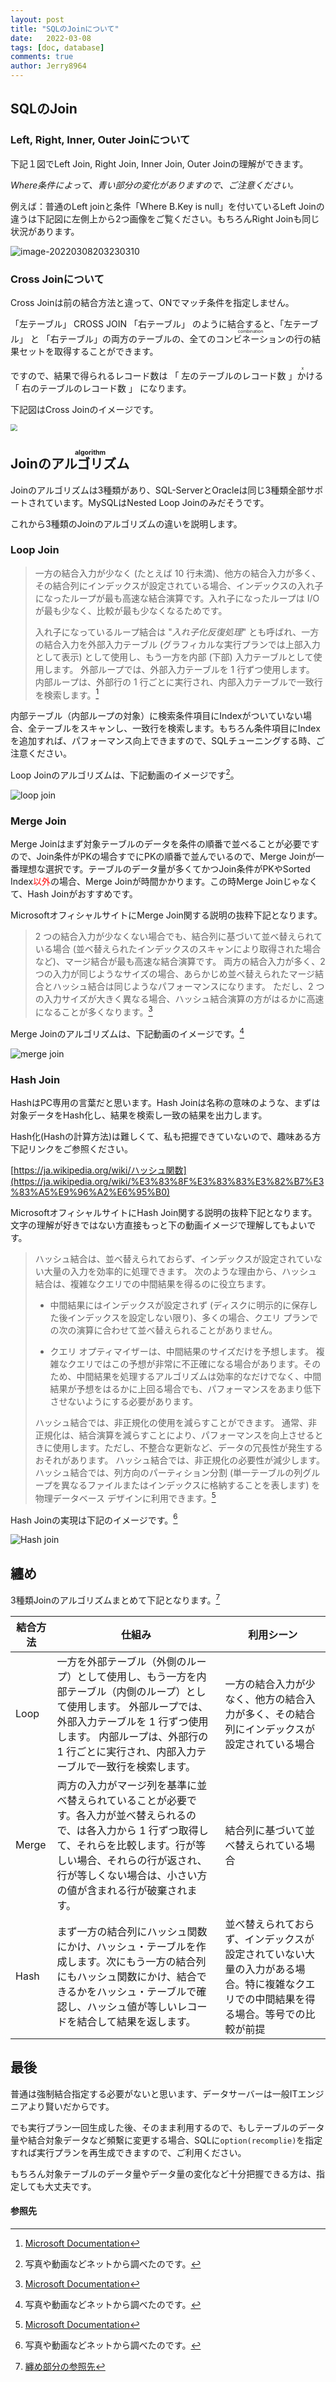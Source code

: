 ```yaml
---
layout: post
title: "SQLのJoinについて"
date:   2022-03-08
tags: [doc, database]
comments: true
author: Jerry8964
---
```




## SQLのJoin



### Left, Right, Inner, Outer Joinについて

下記１図でLeft Join, Right Join, Inner Join, Outer Joinの理解ができます。

*Where条件によって、青い部分の変化がありますので、ご注意ください。*

例えば：普通のLeft joinと条件「Where B.Key is null」を付いているLeft Joinの違うは下記図に左側上から2つ画像をご覧ください。もちろんRight Joinも同じ状況があります。

![image-20220308203230310](https://github.com/jerry8964/jerry8964.github.io/blob/main/images/image-20220308203230310.png?raw=true)





### Cross Joinについて

Cross Joinは前の結合方法と違って、ONでマッチ条件を指定しません。

「左テーブル」 CROSS JOIN 「右テーブル」 のように結合すると、「左テーブル」 と 「右テーブル」の両方のテーブルの、全ての<ruby>コンビネーション<rp>(</rp><rt>combination</rt><rp>)</rp></ruby>の行の結果セットを取得することができます。

ですので、結果で得られるレコード数は 「 左のテーブルのレコード数 」<ruby>かける<rt> x</rt></ruby> 「 右のテーブルのレコード数 」 になります。

下記図はCross Joinのイメージです。

<img src="https://github.com/jerry8964/jerry8964.github.io/blob/main/images/Cross-Join-Two-Tables-to-Get-Combinations.png?raw=true" style="zoom: 67%;" />





## Joinの<ruby>アルゴリズム<rt>algorithm</rt></ruby>

Joinのアルゴリズムは3種類があり、SQL-ServerとOracleは同じ3種類全部サポートされています。MySQLはNested Loop Joinのみだそうです。

これから3種類のJoinのアルゴリズムの違いを説明します。



### Loop Join 

> 一方の結合入力が少なく (たとえば 10 行未満)、他方の結合入力が多く、その結合列にインデックスが設定されている場合、インデックスの入れ子になったループが最も高速な結合演算です。入れ子になったループは I/O が最も少なく、比較が最も少なくなるためです。
>
> 入れ子になっているループ結合は "*入れ子化反復処理*" とも呼ばれ、一方の結合入力を外部入力テーブル (グラフィカルな実行プランでは上部入力として表示) として使用し、もう一方を内部 (下部) 入力テーブルとして使用します。 外部ループでは、外部入力テーブルを 1 行ずつ使用します。 内部ループは、外部行の 1 行ごとに実行され、内部入力テーブルで一致行を検索します。[^1]

内部テーブル（内部ループの対象）に検索条件項目にIndexがついていない場合、全テーブルをスキャンし、一致行を検索します。もちろん条件項目にIndexを追加すれば、パフォーマンス向上できますので、SQLチューニングする時、ご注意ください。



Loop Joinのアルゴリズムは、下記動画のイメージです[^2]。

![loop join](https://github.com/jerry8964/jerry8964.github.io/blob/main/images/Nested-Loop-Join-50fps-1.gif?raw=true)





### Merge Join

Merge Joinはまず対象テーブルのデータを条件の順番で並べることが必要ですので、Join条件がPKの場合すでにPKの順番で並んでいるので、Merge Joinが一番理想な選択です。テーブルのデータ量が多くてかつJoin条件がPKやSorted Index<font color="red">以外</font>の場合、Merge Joinが時間かかります。この時Merge Joinじゃなくて、Hash Joinがおすすめです。

MicrosoftオフィシャルサイトにMerge Join関する説明の抜粋下記となります。

> 2 つの結合入力が少なくない場合でも、結合列に基づいて並べ替えられている場合 (並べ替えられたインデックスのスキャンにより取得された場合など)、マージ結合が最も高速な結合演算です。 両方の結合入力が多く、2 つの入力が同じようなサイズの場合、あらかじめ並べ替えられたマージ結合とハッシュ結合は同じようなパフォーマンスになります。 ただし、2 つの入力サイズが大きく異なる場合、ハッシュ結合演算の方がはるかに高速になることが多くなります。[^1]



Merge Joinのアルゴリズムは、下記動画のイメージです。[^2]

![merge join](https://github.com/jerry8964/jerry8964.github.io/blob/main/images/Merge-Join-1.gif?raw=true)



### Hash Join

HashはPC専用の言葉だと思います。Hash Joinは名称の意味のような、まずは対象データをHash化し、結果を検索し一致の結果を出力します。

Hash化(Hashの計算方法)は難しくて、私も把握できていないので、趣味ある方下記リンクをご参照ください。

[https://ja.wikipedia.org/wiki/ハッシュ関数](https://ja.wikipedia.org/wiki/%E3%83%8F%E3%83%83%E3%82%B7%E3%83%A5%E9%96%A2%E6%95%B0)

MicrosoftオフィシャルサイトにHash Join関する説明の抜粋下記となります。文字の理解が好きではない方直接もっと下の動画イメージで理解してもよいです。

> ハッシュ結合は、並べ替えられておらず、インデックスが設定されていない大量の入力を効率的に処理できます。 次のような理由から、ハッシュ結合は、複雑なクエリでの中間結果を得るのに役立ちます。
>
> * 中間結果にはインデックスが設定されず (ディスクに明示的に保存した後インデックスを設定しない限り)、多くの場合、クエリ プランでの次の演算に合わせて並べ替えられることがありません。
>
> - クエリ オプティマイザーは、中間結果のサイズだけを予想します。 複雑なクエリではこの予想が非常に不正確になる場合があります。そのため、中間結果を処理するアルゴリズムは効率的なだけでなく、中間結果が予想をはるかに上回る場合でも、パフォーマンスをあまり低下させないようにする必要があります。
>
> ハッシュ結合では、非正規化の使用を減らすことができます。 通常、非正規化は、結合演算を減らすことにより、パフォーマンスを向上させるときに使用します。ただし、不整合な更新など、データの冗長性が発生するおそれがあります。 ハッシュ結合では、非正規化の必要性が減少します。 ハッシュ結合では、列方向のパーティション分割 (単一テーブルの列グループを異なるファイルまたはインデックスに格納することを表します) を物理データベース デザインに利用できます。[^1]



Hash Joinの実現は下記のイメージです。[^2]

![Hash join](https://github.com/jerry8964/jerry8964.github.io/blob/main/images/Hash-Match-Join-Looping-1.gif?raw=true)





## 纏め

3種類Joinのアルゴリズムまとめて下記となります。[^3]

| 結合方法 | 仕組み                                                       | 利用シーン                                                   |
| -------- | ------------------------------------------------------------ | ------------------------------------------------------------ |
| Loop     | 一方を外部テーブル（外側のループ）として使用し、もう一方を内部テーブル（内側のループ）として使用します。 外部ループでは、外部入力テーブルを 1 行ずつ使用します。 内部ループは、外部行の 1 行ごとに実行され、内部入力テーブルで一致行を検索します。 | 一方の結合入力が少なく、他方の結合入力が多く、その結合列にインデックスが設定されている場合 |
| Merge    | 両方の入力がマージ列を基準に並べ替えられていることが必要です。各入力が並べ替えられるので、は各入力から 1 行ずつ取得して、それらを比較します。行が等しい場合、それらの行が返され、 行が等しくない場合は、小さい方の値が含まれる行が破棄されます。 | 結合列に基づいて並べ替えられている場合                       |
| Hash     | まず一方の結合列にハッシュ関数にかけ、ハッシュ・テーブルを作成します。次にもう一方の結合列にもハッシュ関数にかけ、結合できるかをハッシュ・テーブルで確認し、ハッシュ値が等しいレコードを結合して結果を返します。 | 並べ替えられておらず、インデックスが設定されていない大量の入力がある場合。特に複雑なクエリでの中間結果を得る場合。等号での比較が前提 |







## 最後

普通は強制結合指定する必要がないと思います、データサーバーは一般ITエンジニアより賢いだからです。

でも実行プラン一回生成した後、そのまま利用するので、もしテーブルのデータ量や結合対象データなど頻繫に変更する場合、SQLに`option(recomplie)`を指定すれば実行プランを再生成できますので、ご利用ください。

もちろん対象テーブルのデータ量やデータ量の変化など十分把握できる方は、指定しても大丈夫です。







#### 参照先

[^1]:[Microsoft Documentation](https://docs.microsoft.com/ja-jp/sql/relational-databases/performance/joins?view=sql-server-ver15#understanding-nested-loops-joins)
[^2]:写真や動画などネットから調べたのです。
[^3]:[纏め部分の参照先](https://docs.microsoft.com/ja-jp/sql/relational-databases/performance/joins?view=sql-server-ver15#understanding-nested-loops-joins)